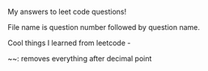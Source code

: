 My answers to leet code questions!

File name is question number followed by question name.

Cool things I learned from leetcode -

~~: removes everything after decimal point
